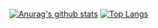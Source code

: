 [![Anurag's github stats](https://github-readme-stats.vercel.app/api?username=ArryanSingh)](https://github.com/anuraghazra/github-readme-stats)
[![Top Langs](https://github-readme-stats.vercel.app/api/top-langs/?username=ArryanSingh&layout=compact)](https://github.com/anuraghazra/github-readme-stats)
